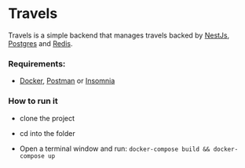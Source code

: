#  Travels 

Travels is a simple backend that manages travels backed by [NestJs](https://nestjs.com/), [Postgres](https://www.postgresql.org/) and [Redis](https://redis.io/).

### Requirements:
  - [Docker](https://www.docker.com/), [Postman](https://www.postman.com/) or [Insomnia](https://insomnia.rest/)

### How to run it

- clone the project

- cd into the folder

- Open a terminal window and run:
  `docker-compose build && docker-compose up`

